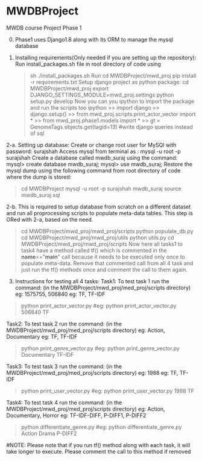 # MWDBProject
MWDB course Project Phase 1

0. Phase1 uses Django1.8 along with its ORM to manage the mysql database

1. Installing requirements(Only needed if you are setting up the repository):
 Run install_packages.sh file in root directory of code using 
     >sh ./install_packages.sh
 Run 
     > cd MWDBProject/mwd_proj
     > pip install -r requirements.txt
 Setup django project as python package:
     > cd MWDBProject/mwd_proj
     > export DJANGO_SETTINGS_MODULE=mwd_proj.settings
     > python setup.py develop
 Now you can you ipython to import the package and run the scripts too
     > ipython
        >> import django
        >> django.setup()
        >> from mwd_proj.scripts.print_actor_vector import *
        >> from mwd_proj.phase1.models import *
        >> gt = GenomeTags.objects.get(tagid=13) #write django queries instead of sql

2-a. Setting up database:
 Create or change root user for MySQl with password: surajshah
 Access mysql from terminal as : mysql -u root -p surajshah
 Create a database called mwdb_suraj using the command:
 mysql> create database mwdb_suraj;
 mysql> use mwdb_suraj;
 Restore the mysql dump using the following command from root directory of code where the dump is stored:
 > cd MWDBProject
 > mysql -u root -p surajshah mwdb_suraj
 > source mwdb_suraj.sql


2-b. This is required to setup database from scratch on a different dataset and run all proprocessing scripts to populate
meta-data tables. This step is ORed with 2-a, based on the need.
> cd MWDBProject/mwd_proj/mwd_proj/scripts
> python populate_db.py
> cd MWDBProject/mwd_proj/mwd_proj/utils
> python utils.py
> cd MWDBProject/mwd_proj/mwd_proj/scripts
Now here all tasks1 to task4 have a method called tf() which is commented in the __name__=="__main__" call because it needs to be executed only once to populate meta-data. Remove that commented call from all 4 task and just run the tf() methods once and comment the call to them again.


3. Instructions for testing all 4 tasks:
Task1: To test task 1 run the command: (in the MWDBProject/mwd_proj/med_proj/scripts directory)
<actor-id> eg: 1575755, 506840
<model> eg: TF, TF-IDF

> python print_actor_vector.py <actor-id> <model>  #eg:  python print_actor_vector.py 506840 TF


Task2: To test task 2 run the command: (in the MWDBProject/mwd_proj/med_proj/scripts directory)
<genre> eg: Action, Documentary
<model> eg: TF, TF-IDF

> python print_genre_vector.py <genre> <model>  #eg:  python print_genre_vector.py Documentary TF-IDF


Task3: To test task 3 run the command: (in the MWDBProject/mwd_proj/med_proj/scripts directory)
<userid> eg: 1988
<model> eg: TF, TF-IDF

> python print_user_vector.py <userid> <model>  #eg:  python print_user_vector.py 1988 TF


Task4: To test task 4 run the command: (in the MWDBProject/mwd_proj/med_proj/scripts directory)
<genre> eg: Action, Documentary, Horror
<model> eg: TF-IDF-DIFF, P-DIFF1, P-DIFF2

> python differentiate_genre.py <genre1> <genre2> <model>  #eg:  python differentiate_genre.py Action Drama P-DIFF2

#NOTE: Please note that if you run tf() method along with each task, it will take longer to execute. Please comment the call to this method if removed